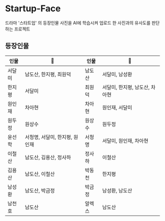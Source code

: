 # Startup-Face
드라마 '스타트업' 의 등장인물 사진을 AI에 학습시켜 업로드 한 사진과의 유사도를 판단하는 프로젝트

## 등장인물
|인물|🧡|인물|🧡|
|---|---|---|---|
|서달미|남도산, 한지평, 최원덕|남도산|서달미, 남성환|
|한지평|서달미|최원덕|서달미, 한지평, 남도산, 차아현|
|원인재|차아현|차아현|원인재, 서달미|
|원두정|원상수|원상수|원두정|
|윤선학|서청명, 서달미, 한지평, 원인재|서청명|서달미, 원인재, 차아현|
|이철산|남도산, 김용산, 정사하|정사하|이철산|
|김용산|남도산, 이철산|박동천|한지평|
|남성환|남도산, 박금정|박금정|남성환, 남도산|
|남천호|남도산|알렉스|남도산|
